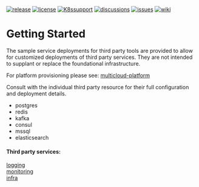[![release](https://flat.badgen.net/github/release/genesys/multicloud-services?color=pink)](https://github.com/genesys/multicloud-services/)
[![license](https://flat.badgen.net/github/license/genesys/multicloud-services?color=blue)](/LICENSE)
[![K8ssupport](https://flat.badgen.net/badge/supported%20K8s%20release/1.22/cyan)](https://all.docs.genesys.com/ReleaseNotes/Current/GenesysEngage-cloud/PrivateEdition)
[![discussions](https://img.shields.io/github/discussions/genesys/multicloud-services?style=flat-square&color=green)](https://github.com/genesys/multicloud-services/discussions)
[![issues](https://flat.badgen.net/github/open-issues/genesys/multicloud-services?color=purple)](https://github.com/genesys/multicloud-services/issues)
[![wiki](https://img.shields.io/badge/wiki-documentation-forestgreen?style=flat-square)](https://github.com/genesys/multicloud-services/wiki)
# Getting Started

The sample service deployments for third party tools are provided to allow for customized deployments of third party services. They are not intended to supplant or replace the foundational infrastructure.   

For platform provisioning please see: [multicloud-platform](https://github.com/genesys/multicloud-platform)

Consult with the individual third party resource for their full configuration and deployment details.

- postgres
- redis
- kafka
- consul
- mssql
- elasticsearch

#### Third party services:

  [logging](/services/logging/)  
  [monitoring](/services/monitoring/)  
  [infra](/services/infra/)  
